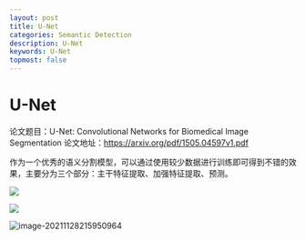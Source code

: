 ```yaml
---
layout: post
title: U-Net
categories: Semantic Detection
description: U-Net
keywords: U-Net
topmost: false
---
```


# U-Net

论文题目：U-Net: Convolutional Networks for Biomedical Image Segmentation
论文地址：https://arxiv.org/pdf/1505.04597v1.pdf

作为一个优秀的语义分割模型，可以通过使用较少数据进行训练即可得到不错的效果，主要分为三个部分：主干特征提取、加强特征提取、预测。

![](https://raw.githubusercontent.com/Mateguo1/Pictures/master/img/image-20211128215950964.png)

![](https://raw.githubusercontent.com/Mateguo1/Pictures/master/img/image-20211128215950964.png)

![image-20211128215950964](https://raw.githubusercontent.com/Mateguo1/Pictures/master/img/image-20211128215950964.png)
